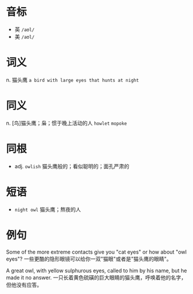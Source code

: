# 音标

- 英 `/aʊl/`
- 美 `/aʊl/`

# 词义

n. 猫头鹰
`a bird with large eyes that hunts at night`

# 同义

n. [鸟]猫头鹰；枭；惯于晚上活动的人
`howlet` `mopoke`

# 同根

- adj. `owlish` 猫头鹰般的；看似聪明的；面孔严肃的

# 短语

- `night owl` 猫头鹰；熬夜的人

# 例句

Some of the more extreme contacts give you "cat eyes" or how about "owl eyes"?
一些更酷的隐形眼镜可以给你一双"猫眼"或者是"猫头鹰的眼睛"。

A great owl, with yellow sulphurous eyes, called to him by his name, but he made it no answer.
一只长着黄色硫磺的巨大眼睛的猫头鹰，呼唤着他的名字，但他没有应答。


